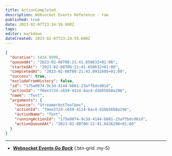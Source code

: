 ```yaml
---
title: ActionCompleted
description: Websocket Events Reference - raw
published: true
date: 2023-02-07T23:24:59.600Z
tags: 
editor: markdown
dateCreated: 2023-02-07T23:24:59.600Z
---
```


```json
{
  "duration": 1434.9999,
  "queuedAt": "2023-02-08T00:21:41.658632+01:00",
  "startedAt": "2023-02-08T00:21:41.658632+01:00",
  "completedAt": "2023-02-08T00:21:43.0932605+01:00",
  "success": true,
  "excludeFromHistory": false,
  "id": "175e0874-9c3d-4144-b681-23affbdcd01d",
  "actionId": "f0ee372d-c659-4114-8ac4-d16656b8a296",
  "name": "Test",
  "arguments": {
    "source": "StreamerbotToolbox",
    "actionId": "f0ee372d-c659-4114-8ac4-d16656b8a296",
    "actionName": "Test",
    "runningActionId": "175e0874-9c3d-4144-b681-23affbdcd01d",
    "actionQueuedAt": "2023-02-08T00:21:41.6426298+01:00"
  }
}
```
---

- [<i class="mdi mdi-chevron-left"></i>**Websocket Events *Go Back***](/Servers-Clients/WebSocket-Server/Events)
{.btn-grid .my-5}